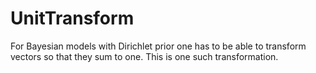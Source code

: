 # UnitTransform
For Bayesian models with Dirichlet prior one has to be able to transform vectors so that they sum to one. This is one such transformation.
